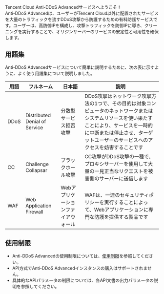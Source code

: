 

Tencent Cloud Anti-DDoS Advancedサービスへようこそ！  
Anti-DDoS Advancedは、ユーザーがTencent Cloud以外に配置されたサービスを大量のトラフィックを流すDDoS攻撃から防護するための有料防護サービスです。ユーザーは、高防御IPを構成し、攻撃トラフィックを防御IPに導き、クリーニングを実行することで、オリジンサーバーのサービスの安定性と可用性を確保します。

## 用語集

Anti-DDoS Advancedサービスについて簡単に説明するために、次の表に示すように、よく使う用語集について説明しました。

| 用語 |             フルネーム              |      日本語      |                             説明                             |
|-------| ----------------------------|----------------|------------------------------------------------------- |
| DDoS | Distributed Denial of Service | 分散型サービス拒否攻撃 | DDoS攻撃はネットワーク攻撃方法の1つで、その目的は対象コンピュータのネットワークまたはシステムリソースを使い果たすことにより、サービスを一時的に中断または停止させ、ターゲットユーザーのサービスへのアクセスを妨害することです |
|  CC  |      Challenge Collapsar      |    ブラックホール攻撃    | CC攻撃がDDoS攻撃の一種で、プロキシサーバーを使用して大量の一見正当なリクエストを被害側のサーバーに送信します |
| WAF  |   Web Application Firewall    | Webアプリケーションファイアウォール |   WAFは、一連のセキュリティポリシーを実行することによって、Webアプリケーションに専門な防護を提供する製品です    |

## 使用制限
- Anti-DDoS Advancedの使用制限については、[使用制限](https://cloud.tencent.com/document/product/1014/31108)を参照してください。
- API方式でAnti-DDoS Advancedインスタンスの購入はサポートされません。
- 具体的なAPIパラメータの制限については、各API文書の出力パラメータの説明を参照してください。

